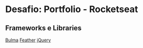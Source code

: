 # Desafio: Portfolio - Rocketseat

## Frameworks e Libraries
[Bulma](https://bulma.io/)
[Feather](https://feathericons.com/)
[jQuery](https://jquery.com/)
